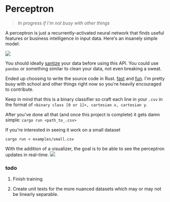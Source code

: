 # Perceptron
> _In progress if I'm not busy with other things_

A perceptron is just a recurrently-activated neural network that finds useful features or business intelligence in input data. Here's an insanely simple model:

![](https://miro.medium.com/max/645/0*LJBO8UbtzK_SKMog)

You should ideally [santize](https://realpython.com/python-data-cleaning-numpy-pandas/#tidying-up-fields-in-the-data) your data before using this API. You could use `pandas` or something similar to clean your data, not even breaking a sweat.

Ended up choosing to write the source code in Rust. [fast](https://kornel.ski/rust-c-speed) and [fun](https://stackoverflow.blog/2020/01/20/what-is-rust-and-why-is-it-so-popular/). I'm pretty busy with school and other things right now so you're heavily encouraged to contribute.

Keep in mind that this is a binary classifier so craft each line in your `.csv` in the format of `<binary class [0 or 1]>, cartesian x, cartesian y`.

After you've done all that (and once this project is complete) it gets damn simple: `cargo run <path_to_.csv>`

If you're interested in seeing it work on a small dataset

```
cargo run < examples/small.csv
```

With the addition of a visualizer, the goal is to be able to see the perceptron updates in real-time.
![](https://demonstrations.wolfram.com/PerceptronAlgorithmInMachineLearning/img/popup_2.png)

### todo

1. Finish training

2. Create unit tests for the more nuanced datasets which may or may not be linearly separable.
